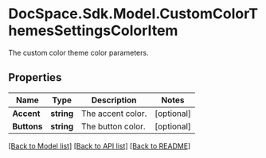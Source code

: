 # DocSpace.Sdk.Model.CustomColorThemesSettingsColorItem
The custom color theme color parameters.

## Properties

Name | Type | Description | Notes
------------ | ------------- | ------------- | -------------
**Accent** | **string** | The accent color. | [optional] 
**Buttons** | **string** | The button color. | [optional] 

[[Back to Model list]](../README.md#documentation-for-models) [[Back to API list]](../README.md#documentation-for-api-endpoints) [[Back to README]](../README.md)

